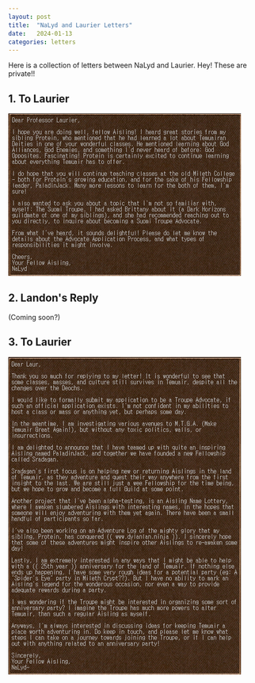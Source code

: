```yaml
---
layout: post
title:  "NaLyd and Laurier Letters"
date:   2024-01-13
categories: letters
---
```


Here is a collection of letters between NaLyd and Laurier. Hey! These are private!!


## 1. To Laurier
![Letter to Laurier](/public/images/letters/nalyd-laurier/1-nalyd.png)

## 2. Landon's Reply
(Coming soon?)

## 3. To Laurier
![Letter to Laurier](/public/images/letters/nalyd-laurier/3-nalyd.png)

